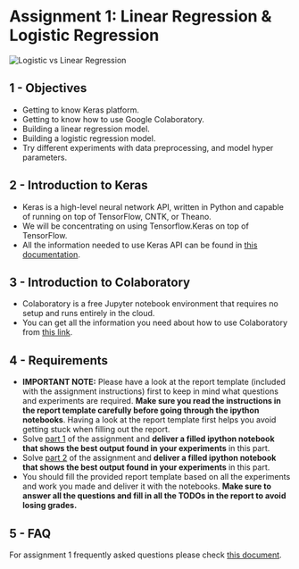 # Assignment 1: Linear Regression & Logistic Regression

![Logistic vs Linear Regression](Logistic-regression-and-linear-regression.jpg)

## 1 - Objectives

* Getting to know Keras platform.
* Getting to know how to use Google Colaboratory.
* Building a linear regression model.
* Building a logistic regression model.
* Try different experiments with data preprocessing, and model hyper parameters.

## 2 - Introduction to Keras

* Keras is a high-level neural network API, written in Python and capable of  running on top of TensorFlow, CNTK, or Theano.
* We will be concentrating on using Tensorflow.Keras on top of TensorFlow.
* All the information needed to use Keras API can be found in [this documentation](https://www.tensorflow.org/tutorials/).

## 3 - Introduction to Colaboratory

* Colaboratory is a free Jupyter notebook environment that requires no setup and runs entirely in the cloud.
* You can get all the information you need about how to use Colaboratory from [this link](https://colab.research.google.com/notebooks/welcome.ipynb).

## 4 - Requirements

* **IMPORTANT NOTE:** Please have a look at the report template (included with the assignment instructions) first to keep in mind what questions and experiments are required. **Make sure you read the instructions in the report template carefully before going through the ipython notebooks**. Having a look at the report template first helps you avoid getting stuck when filling out the report.
* Solve [part 1](lab1_part1.ipynb) of the assignment and **deliver a filled ipython notebook that shows the best output found in your experiments** in this part.
* Solve [part 2](lab1_part2.ipynb) of the assignment and **deliver a filled ipython notebook that shows the best output found in your experiments** in this part.
* You should fill the provided report template based on all the experiments and work you made and deliver it with the notebooks. **Make sure to answer all the questions and fill in all the TODOs in the report to avoid losing grades.**

## 5 - FAQ

For assignment 1 frequently asked questions please check [this document](FAQ.md).
